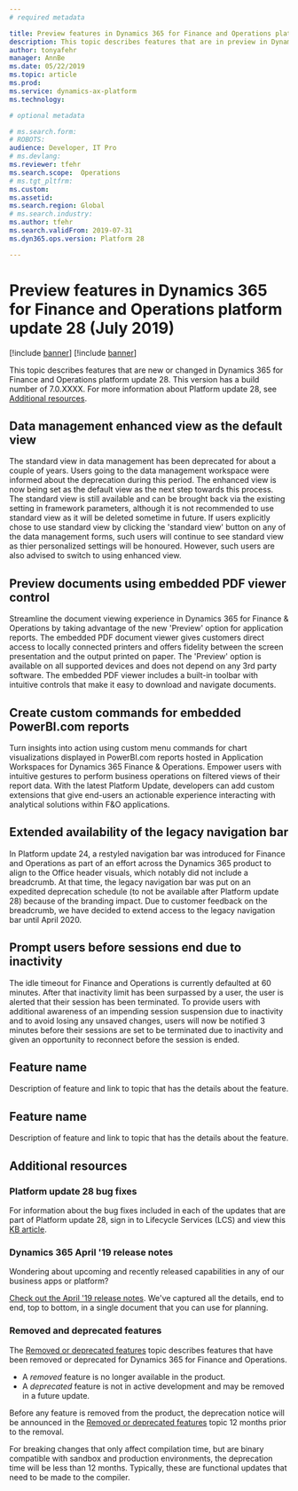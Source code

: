 ```yaml
---
# required metadata

title: Preview features in Dynamics 365 for Finance and Operations platform update 28 (July 2019)
description: This topic describes features that are in preview in Dynamics 365 for Finance and Operations platform update 28 (July 2019). 
author: tonyafehr
manager: AnnBe
ms.date: 05/22/2019
ms.topic: article
ms.prod: 
ms.service: dynamics-ax-platform
ms.technology: 

# optional metadata

# ms.search.form: 
# ROBOTS: 
audience: Developer, IT Pro
# ms.devlang: 
ms.reviewer: tfehr
ms.search.scope:  Operations
# ms.tgt_pltfrm: 
ms.custom: 
ms.assetid:
ms.search.region: Global
# ms.search.industry: 
ms.author: tfehr
ms.search.validFrom: 2019-07-31
ms.dyn365.ops.version: Platform 28

---
```

# Preview features in Dynamics 365 for Finance and Operations platform update 28 (July 2019)

[!include [banner](../includes/banner.md)]
[!include [banner](../includes/preview-banner.md)]

This topic describes features that are new or changed in Dynamics 365 for Finance and Operations platform update 28. This version has a build number of 7.0.XXXX. For more information about Platform update 28, see [Additional resources](whats-new-platform-update-28.md#additional-resources).

## Data management enhanced view as the default view
The standard view in data management has been deprecated for about a couple of years. Users going to the data management workspace were informed about the deprecation during this period. The enhanced view is now being set as the default view as the next step towards this process. The standard view is still available and can be brought back via the existing setting in framework parameters, although it is not recommended to use standard view as it will be deleted sometime in future. If users explicitly chose to use standard view by clicking the 'standard view' button on any of the data management forms, such users will continue to see standard view as thier personalized settings will be honoured. However, such users are also advised to switch to using enhanced view.

## Preview documents using embedded PDF viewer control
Streamline the document viewing experience in Dynamics 365 for Finance & Operations  by taking advantage of the new 'Preview' option for application reports. The embedded PDF document viewer gives customers direct access to locally connected printers and offers fidelity between the screen presentation and the output printed on paper. The 'Preview' option is available on all supported devices and does not depend on any 3rd party software. The embedded PDF viewer includes a built-in toolbar with intuitive controls that make it easy to download and navigate documents.

## Create custom commands for embedded PowerBI.com reports
Turn insights into action using custom menu commands for chart visualizations displayed in PowerBI.com reports hosted in Application Workspaces for Dynamics 365 Finance & Operations. Empower users with intuitive gestures to perform business operations on filtered views of their report data. With the latest Platform Update, developers can add custom extensions that give end-users an actionable experience interacting with analytical solutions within F&O applications.

## Extended availability of the legacy navigation bar
In Platform update 24, a restyled navigation bar was introduced for Finance and Operations as part of an effort across the Dynamics 365 product to align to the Office header visuals, which notably did not include a breadcrumb. At that time, the legacy navigation bar was put on an expedited deprecation schedule (to not be available after Platform update 28) because of the branding impact. Due to customer feedback on the breadcrumb, we have decided to extend access to the legacy navigation bar until April 2020. 

## Prompt users before sessions end due to inactivity
The idle timeout for Finance and Operations is currently defaulted at 60 minutes. After that inactivity limit has been surpassed by a user, the user is alerted that their session has been terminated. To provide users with additional awareness of an impending session suspension due to inactivity and to avoid losing any unsaved changes, users will now be notified 3 minutes before their sessions are set to be terminated due to inactivity and given an opportunity to reconnect before the session is ended.   

## Feature name
Description of feature and link to topic that has the details about the feature.

## Feature name
Description of feature and link to topic that has the details about the feature.

## Additional resources

### Platform update 28 bug fixes
For information about the bug fixes included in each of the updates that are part of Platform update 28, sign in to Lifecycle Services (LCS) and view this [KB article](https://fix.lcs.dynamics.com/).

### Dynamics 365 April '19 release notes
Wondering about upcoming and recently released capabilities in any of our business apps or platform?

[Check out the April '19 release notes](https://docs.microsoft.com/business-applications-release-notes/April19/index). We've captured all the details, end to end, top to bottom, in a single document that you can use for planning.

### Removed and deprecated features
The [Removed or deprecated features](../../dev-itpro/migration-upgrade/deprecated-features.md) topic describes features that have been removed or deprecated for Dynamics 365 for Finance and Operations.

- A *removed* feature is no longer available in the product.
- A *deprecated* feature is not in active development and may be removed in a future update.

Before any feature is removed from the product, the deprecation notice will be announced in the [Removed or deprecated features](../../dev-itpro/migration-upgrade/deprecated-features.md) topic 12 months prior to the removal.

For breaking changes that only affect compilation time, but are binary compatible with sandbox and production environments, the deprecation time will be less than 12 months. Typically, these are functional updates that need to be made to the compiler.
